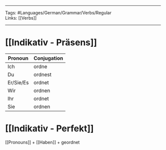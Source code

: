 ___
Tags: #Languages/German/Grammar/Verbs/Regular  
Links: [[Verbs]]
___
# [[Indikativ - Präsens]]
Pronoun|Conjugation
------------ | ------------
Ich | ordne
Du | ordnest
Er/Sie/Es | ordnet
Wir | ordnen
Ihr | ordnet
Sie | ordnen


# [[Indikativ - Perfekt]]
[[Pronouns]] + [[Haben]] + geordnet